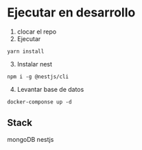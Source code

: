 # Ejecutar en desarrollo
1. clocar el repo
2. Ejecutar
```
yarn install
```

3. Instalar nest 
```
npm i -g @nestjs/cli
```

4. Levantar base de datos
```
docker-componse up -d
```

## Stack
mongoDB
nestjs